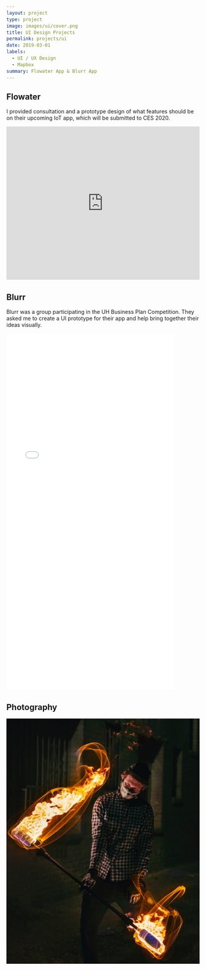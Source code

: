 ```yaml
---
layout: project
type: project
image: images/ui/cover.png
title: UI Design Projects
permalink: projects/ui
date: 2019-03-01
labels:
  - UI / UX Design
  - Mapbox
summary: Flowater App & Blurr App 
---
```


## Flowater

I provided consultation and a prototype design of what features should be on their upcoming IoT app, which will be submitted to CES 2020.

<iframe width="100%" height="400" src="https://www.youtube.com/embed/XUQ_NdL79a8" frameborder="0" allow="accelerometer; autoplay; encrypted-media; gyroscope; picture-in-picture" allowfullscreen></iframe>


## Blurr

Blurr was a group participating in the UH Business Plan Competition. They asked me to create a UI prototype for their app and help bring together their ideas visually.

<iframe width="438" height="930" src="//invis.io/DRRJ6NJZ6Q8" frameborder="0" allowfullscreen></iframe>



## Photography
<img class="ui centered image" src="../images/gd25.png">
